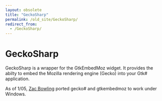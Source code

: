```yaml
---
layout: obsolete
title: "GeckoSharp"
permalink: /old_site/GeckoSharp/
redirect_from:
  - /GeckoSharp/
---
```


GeckoSharp
==========

GeckoSharp is a wrapper for the GtkEmbedMoz widget. It provides the abilty to embed the Mozilla rendering engine (Gecko) into your Gtk\# application.

As of 1/05, [Zac Bowling]({{site.github.url}}/old_site/User:ZacBowling "User:ZacBowling") ported gecko\# and gtkembedmoz to work under Windows.

